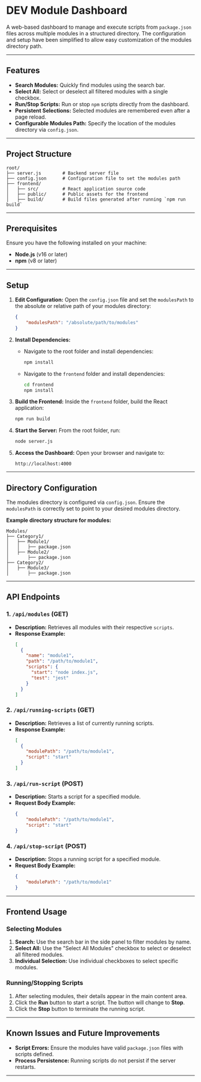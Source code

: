 # DEV Module Dashboard

A web-based dashboard to manage and execute scripts from `package.json` files across multiple modules in a structured directory. The configuration and setup have been simplified to allow easy customization of the modules directory path.

---

## Features

- **Search Modules:** Quickly find modules using the search bar.
- **Select All:** Select or deselect all filtered modules with a single checkbox.
- **Run/Stop Scripts:** Run or stop `npm` scripts directly from the dashboard.
- **Persistent Selections:** Selected modules are remembered even after a page reload.
- **Configurable Modules Path:** Specify the location of the modules directory via `config.json`.

---

## Project Structure

```plaintext
root/
├── server.js        # Backend server file
├── config.json      # Configuration file to set the modules path
├── frontend/
│   ├── src/         # React application source code
│   ├── public/      # Public assets for the frontend
│   ├── build/       # Build files generated after running `npm run build`
```

---

## Prerequisites

Ensure you have the following installed on your machine:

- **Node.js** (v16 or later)
- **npm** (v8 or later)

---

## Setup

1. **Edit Configuration:**
   Open the `config.json` file and set the `modulesPath` to the absolute or relative path of your modules directory:
   ```json
   {
       "modulesPath": "/absolute/path/to/modules"
   }
   ```

2. **Install Dependencies:**
   - Navigate to the root folder and install dependencies:
     ```bash
     npm install
     ```

   - Navigate to the `frontend` folder and install dependencies:
     ```bash
     cd frontend
     npm install
     ```

3. **Build the Frontend:**
   Inside the `frontend` folder, build the React application:
   ```bash
   npm run build
   ```

4. **Start the Server:**
   From the root folder, run:
   ```bash
   node server.js
   ```

5. **Access the Dashboard:**
   Open your browser and navigate to:
   ```
   http://localhost:4000
   ```

---

## Directory Configuration

The modules directory is configured via `config.json`. Ensure the `modulesPath` is correctly set to point to your desired modules directory.

**Example directory structure for modules:**
```plaintext
Modules/
├── Category1/
│   ├── Module1/
│   │   ├── package.json
│   ├── Module2/
│       ├── package.json
├── Category2/
│   ├── Module3/
│       ├── package.json
```

---

## API Endpoints

### 1. `/api/modules` (GET)
- **Description:** Retrieves all modules with their respective `scripts`.
- **Response Example:**
  ```json
  [
    {
      "name": "module1",
      "path": "/path/to/module1",
      "scripts": {
        "start": "node index.js",
        "test": "jest"
      }
    }
  ]
  ```

### 2. `/api/running-scripts` (GET)
- **Description:** Retrieves a list of currently running scripts.
- **Response Example:**
  ```json
  [
    {
      "modulePath": "/path/to/module1",
      "script": "start"
    }
  ]
  ```

### 3. `/api/run-script` (POST)
- **Description:** Starts a script for a specified module.
- **Request Body Example:**
  ```json
  {
      "modulePath": "/path/to/module1",
      "script": "start"
  }
  ```

### 4. `/api/stop-script` (POST)
- **Description:** Stops a running script for a specified module.
- **Request Body Example:**
  ```json
  {
      "modulePath": "/path/to/module1"
  }
  ```

---

## Frontend Usage

### Selecting Modules

1. **Search:** Use the search bar in the side panel to filter modules by name.
2. **Select All:** Use the "Select All Modules" checkbox to select or deselect all filtered modules.
3. **Individual Selection:** Use individual checkboxes to select specific modules.

### Running/Stopping Scripts

1. After selecting modules, their details appear in the main content area.
2. Click the **Run** button to start a script. The button will change to **Stop**.
3. Click the **Stop** button to terminate the running script.

---

## Known Issues and Future Improvements

- **Script Errors:** Ensure the modules have valid `package.json` files with scripts defined.
- **Process Persistence:** Running scripts do not persist if the server restarts.

---
